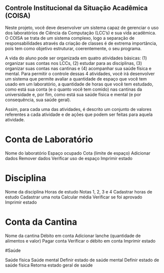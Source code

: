 ## Controle Institucional da Situação Acadêmica (COISA)
Neste projeto, você deve desenvolver um sistema capaz de gerenciar o uso dos laboratórios de Ciência da Computação (LCC’s) e sua vida acadêmica. O COISA se trata de um sistema complexo, logo a separação de responsabilidades através da criação de classes é de extrema importância, pois tem como objetivo estruturar, coerentemente, o seu programa.

A vida do aluno pode ser organizada em quatro atividades básicas: (1) organizar suas contas nos LCCs, (2) estudar para as disciplinas, (3) organizar suas contas nas cantinas e (4) acompanhar sua saúde física e mental. Para permitir o controle dessas 4 atividades, você irá desenvolver um sistema que permite avaliar a quantidade de espaço que você tem usado em um laboratório, a quantidade de horas que você tem estudado, como está sua conta (e o quanto você tem comido) nas cantinas da universidade e, por fim, como está sua saúde física e mental (e por consequência, sua saúde geral).

Assim, para cada uma das atividades, é descrito um conjunto de valores referentes a cada atividade e de ações que podem ser feitas para aquela atividade.



# Conta de Laboratório
Nome do laboratório
Espaço ocupado
Cota (limite de espaço)
Adicionar dados
Remover dados
Verificar uso de espaço
Imprimir estado

# Disciplina
Nome da disciplina
Horas de estudo
Notas 1, 2, 3 e 4
Cadastrar horas de estudo
Cadastrar uma nota
Calcular média
Verificar se foi aprovado
Imprimir estado

# Conta da Cantina
Nome da cantina
Débito em conta
Adicionar lanche (quantidade de alimentos e valor)
Pagar conta
Verificar o débito em conta
Imprimir estado

#Saúde

Saúde física
Saúde mental
Definir estado de saúde mental
Definir estado de saúde física
Retorna estado geral de saúde

